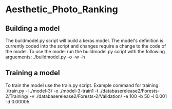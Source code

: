 # Aesthetic_Photo_Ranking

## Building a model
The buildmodel.py script will build a keras model. The model's definition is currently coded into the script and changes require a change to the code of the model. To use the model run the buildmodel.py script with the following arguements:
    ./buildmodel.py -o <path to save model> -w <width of input image in pixels> -h <height of imput image in pixels>

## Training a model
To train the model use the train.py script. Example command for training:
    ./train.py -i ./model-3/ -o ./model-3-train1 -t ./databaserelease2/Forests-2/Training/ -v ./databaserelease2/Forests-2/Validation/ -e 100 -b 50 -l 0.001 -d 0.00005